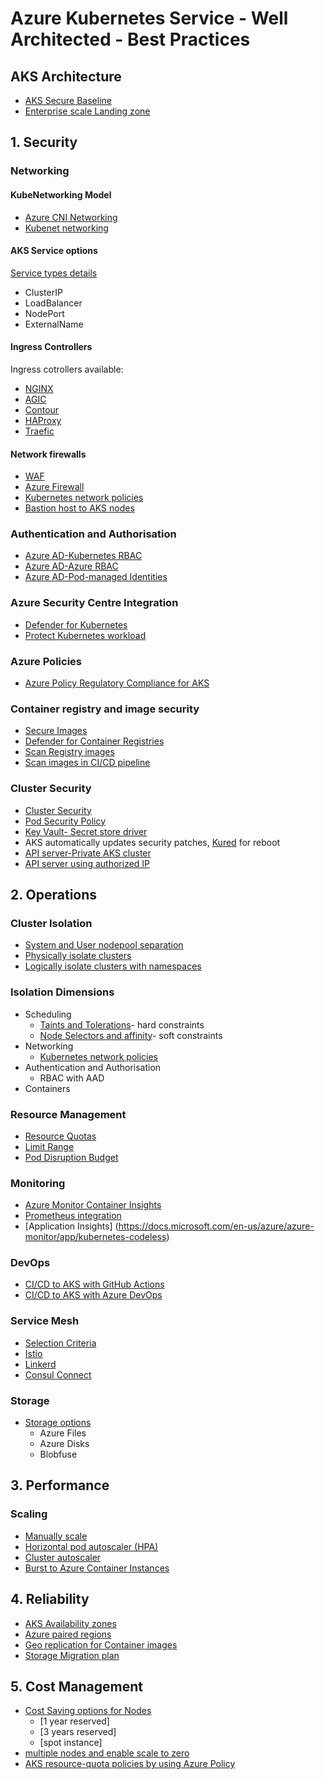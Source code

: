# Azure Kubernetes Service - Well Architected - Best Practices

## AKS Architecture
- [AKS Secure Baseline](https://github.com/mspnp/aks-secure-baseline)
- [Enterprise scale Landing zone](https://docs.microsoft.com/en-us/azure/cloud-adoption-framework/scenarios/aks/enterprise-scale-landing-zone)

## 1. Security

### Networking
####  KubeNetworking Model
 - [Azure CNI Networking](https://docs.microsoft.com/en-us/azure/aks/configure-kubenet)
 - [Kubenet networking](https://docs.microsoft.com/en-us/azure/aks/configure-azure-cni)

#### AKS Service options
[Service types details](https://docs.microsoft.com/en-us/azure/aks/concepts-network#services)
- ClusterIP
- LoadBalancer
- NodePort
- ExternalName

#### Ingress Controllers
Ingress cotrollers available:
 - [NGINX](https://www.nginx.com/products/nginx-ingress-controller)
 - [AGIC](https://docs.microsoft.com/en-us/azure/application-gateway/ingress-controller-overview)
 - [Contour](https://github.com/projectcontour/contour)
 - [HAProxy](https://www.haproxy.org/)
 - [Traefic](https://github.com/traefik/traefik)

#### Network firewalls
- [WAF](https://docs.microsoft.com/en-us/azure/aks/operator-best-practices-network#secure-traffic-with-a-web-application-firewall-waf)
- [Azure Firewall](https://docs.microsoft.com/en-us/azure/firewall/protect-azure-kubernetes-service)
- [Kubernetes network policies](https://docs.microsoft.com/en-us/azure/aks/operator-best-practices-network#control-traffic-flow-with-network-policies)
- [Bastion host to AKS nodes](https://docs.microsoft.com/en-us/azure/aks/operator-best-practices-network#securely-connect-to-nodes-through-a-bastion-host)

### Authentication and Authorisation
- [Azure AD-Kubernetes RBAC](https://docs.microsoft.com/en-us/azure/aks/operator-best-practices-identity#use-kubernetes-role-based-access-control-kubernetes-rbac)
- [Azure AD-Azure RBAC](https://docs.microsoft.com/en-us/azure/aks/operator-best-practices-identity#use-azure-rbac)
- [Azure AD-Pod-managed Identities](https://docs.microsoft.com/en-us/azure/aks/operator-best-practices-identity#use-pod-managed-identities)

### Azure Security Centre Integration
- [Defender for Kubernetes](https://docs.microsoft.com/en-us/azure/security-center/defender-for-kubernetes-introduction)
- [Protect Kubernetes workload](https://docs.microsoft.com/en-us/azure/security-center/kubernetes-workload-protections#availability)

### Azure Policies
- [Azure Policy Regulatory Compliance for AKS](https://docs.microsoft.com/en-us/azure/aks/security-controls-policy)

### Container registry and image security
- [Secure Images](https://docs.microsoft.com/en-us/azure/aks/operator-best-practices-container-image-management)
- [Defender for Container Registries](https://docs.microsoft.com/en-us/azure/security-center/defender-for-container-registries-introduction)
- [Scan Registry images](https://docs.microsoft.com/en-us/azure/security-center/defender-for-container-registries-usage)
- [Scan images in CI/CD pipeline](https://docs.microsoft.com/en-us/azure/security-center/defender-for-container-registries-cicd)

### Cluster Security
- [Cluster Security](https://docs.microsoft.com/en-us/azure/aks/operator-best-practices-cluster-security)
- [Pod Security Policy](https://docs.microsoft.com/en-us/azure/aks/use-pod-security-policies)
- [Key Vault- Secret store driver](https://docs.microsoft.com/en-us/azure/aks/developer-best-practices-pod-security#limit-credential-exposure) 
- AKS automatically updates security patches, [Kured](https://github.com/weaveworks/kured) for reboot
- [API server-Private AKS cluster](https://docs.microsoft.com/en-us/azure/aks/private-clusters)
- [API server using authorized IP](https://docs.microsoft.com/en-us/azure/aks/api-server-authorized-ip-ranges)


## 2. Operations
### Cluster Isolation
- [System and User nodepool separation](https://docs.microsoft.com/en-us/azure/aks/use-system-pools#system-and-user-node-pools)
- [Physically isolate clusters](https://docs.microsoft.com/en-us/azure/aks/operator-best-practices-cluster-isolation#physically-isolate-clusters)
- [Logically isolate clusters with namespaces](https://docs.microsoft.com/en-us/azure/aks/operator-best-practices-cluster-isolation#logically-isolate-clusters)
### Isolation Dimensions
- Scheduling
  -  [Taints and Tolerations](https://docs.microsoft.com/en-us/azure/aks/operator-best-practices-advanced-scheduler#provide-dedicated-nodes-using-taints-and-tolerations)- hard constraints
  -  [Node Selectors and affinity](https://docs.microsoft.com/en-us/azure/aks/operator-best-practices-advanced-scheduler#control-pod-scheduling-using-node-selectors-and-affinity)- soft constraints
- Networking
  - [Kubernetes network policies](https://docs.microsoft.com/en-us/azure/aks/operator-best-practices-network#control-traffic-flow-with-network-policies)
- Authentication and Authorisation
  - RBAC with AAD
- Containers

### Resource Management 
- [Resource Quotas](https://docs.microsoft.com/en-us/azure/aks/operator-best-practices-scheduler#enforce-resource-quotas) 
- [Limit Range](https://kubernetes.io/docs/tasks/administer-cluster/manage-resources/memory-default-namespace)
- [Pod Disruption Budget](https://docs.microsoft.com/en-us/azure/aks/operator-best-practices-scheduler#plan-for-availability-using-pod-disruption-budgets)

### Monitoring
- [Azure Monitor Container Insights](https://docs.microsoft.com/en-us/azure/aks/monitor-aks)
- [Prometheus integration](https://docs.microsoft.com/en-us/azure/azure-monitor/containers/container-insights-prometheus-integration)
- [Application Insights] (https://docs.microsoft.com/en-us/azure/azure-monitor/app/kubernetes-codeless)

### DevOps
- [CI/CD to AKS with GitHub Actions](https://docs.microsoft.com/en-us/azure/developer/jenkins/deploy-from-github-to-aks)
- [CI/CD to AKS with Azure DevOps](https://docs.microsoft.com/en-us/azure/devops-project/azure-devops-project-aks?toc=https%3A%2F%2Fdocs.microsoft.com%2Fen-us%2Fazure%2Faks%2Ftoc.json&bc=https%3A%2F%2Fdocs.microsoft.com%2Fen-us%2Fazure%2Fbread%2Ftoc.json)

### Service Mesh
- [Selection Criteria](https://docs.microsoft.com/en-us/azure/aks/servicemesh-about#selection-criteria)
- [Istio](https://istio.io/latest/docs/setup/install/)
- [Linkerd](https://linkerd.io/2.11/getting-started/)
- [Consul Connect](https://learn.hashicorp.com/tutorials/consul/service-mesh-deploy)

### Storage
- [Storage options](https://docs.microsoft.com/en-us/azure/aks/operator-best-practices-storage)
  - Azure Files
  - Azure Disks
  - Blobfuse

## 3. Performance
### Scaling
- [Manually scale](https://docs.microsoft.com/en-us/azure/aks/concepts-scale#manually-scale-pods-or-nodes)
- [Horizontal pod autoscaler (HPA)](https://docs.microsoft.com/en-us/azure/aks/concepts-scale#horizontal-pod-autoscaler)
- [Cluster autoscaler](https://docs.microsoft.com/en-us/azure/aks/concepts-scale#cluster-autoscaler)
- [Burst to Azure Container Instances](https://docs.microsoft.com/en-us/azure/aks/concepts-scale#burst-to-azure-container-instances)

## 4. Reliability
- [AKS Availability zones](https://docs.microsoft.com/en-us/azure/aks/availability-zones)
- [Azure paired regions](https://docs.microsoft.com/en-us/azure/best-practices-availability-paired-regions) 
- [Geo replication for Container images](https://docs.microsoft.com/en-us/azure/aks/operator-best-practices-multi-region#enable-geo-replication-for-container-images)
- [Storage Migration plan](https://docs.microsoft.com/en-us/azure/aks/operator-best-practices-multi-region#create-a-storage-migration-plan)

## 5. Cost Management
- [Cost Saving options for Nodes](https://azure.microsoft.com/en-in/pricing/details/kubernetes-service/)
  -  [1 year reserved]
  -  [3 years reserved]
  -  [spot instance]
- [multiple nodes and enable scale to zero](https://docs.microsoft.com/en-us/learn/modules/aks-optimize-compute-costs/2-node-pools)
- [AKS resource-quota policies by using Azure Policy](https://docs.microsoft.com/en-us/learn/modules/aks-optimize-compute-costs/6-resource-quota-azure-policy)
